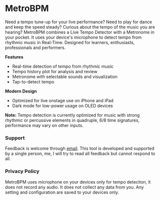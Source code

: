 # MetroBPM

Need a tempo tune-up for your live performance? Need to play for dance and keep the speed steady? Curious about the tempo of the music you are hearing? MetroBPM combines a Live Tempo Detector with a Metronome in your pocket. It uses your device's microphone to detect tempo from rhythmic music in Real-Time. Designed for learners, enthusiasts, professionals and performers.

**Features**
- Real-time detection of tempo from rhythmic music
- Tempo history plot for analysis and review
- Metronome with selectable sounds and visualization
- Tap-to-detect tempo

**Modern Design**
- Optimized for live onstage use on iPhone and iPad
- Dark mode for low-power usage on OLED devices

**Note:**
Tempo detection is currently optimized for music with strong rhythmic or percussive elements in quadruple, 6/8 time signatures, performance may vary on other inputs.

### Support
Feedback is welcome through [email](mailto:bloomvinelabs@gmail.com). This tool is developed and supported by a single person, me, I will try to read all feedback but cannot respond to all.

### Privacy Policy
MetroBPM uses microphone on your devices only for tempo deteciton, it does not record any audio. It does not collect any data from you. Any setting and configuration are saved to your devices only.
